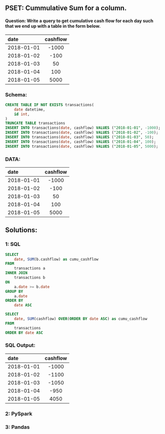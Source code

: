 ## PSET: Cummulative Sum for a column.
#### Question: Write a query to get cumulative cash flow for each day such that we end up with a table in the form below.
| date        | cashflow    |
| :---        |    :----:   |
| 2018-01-01  | -1000       |
| 2018-01-02  | -100        |
| 2018-01-03  | 50          |
| 2018-01-04  | 100         |
| 2018-01-05  | 5000        |

### Schema:
```SQL
CREATE TABLE IF NOT EXISTS transactions(
    date datetime,
    id int,
)
TRUNCATE TABLE transactions
INSERT INTO transactions(date, cashflow) VALUES ("2018-01-01", -1000);
INSERT INTO transactions(date, cashflow) VALUES ("2018-01-02", -100);
INSERT INTO transactions(date, cashflow) VALUES ("2018-01-03", 50);
INSERT INTO transactions(date, cashflow) VALUES ("2018-01-04", 100);
INSERT INTO transactions(date, cashflow) VALUES ("2018-01-05", 5000);
```
### DATA:
| date        | cashflow    |
| :---        |    :----:   |
| 2018-01-01  | -1000       |
| 2018-01-02  | -100        |
| 2018-01-03  | 50          |
| 2018-01-04  | 100         |
| 2018-01-05  | 5000        |

## Solutions:

### 1: SQL
```SQL
SELECT
    date, SUM(b.cashflow) as cumu_cashflow
FROM
    transactions a
INNER JOIN
    transactions b
ON
    a.date >= b.date
GROUP BY
    a.date
ORDER BY
    date ASC
```

```SQL
SELECT
    date, SUM(cashflow) OVER(ORDER BY date ASC) as cumu_cashflow
FROM
    transactions
ORDER BY date ASC
```

### SQL Output:
| date        | cashflow    |
| :---        |    :----:   |
| 2018-01-01  | -1000       |
| 2018-01-02  | -1100       |
| 2018-01-03  | -1050       |
| 2018-01-04  | -950        |
| 2018-01-05  | 4050        |


### 2: PySpark
### 3: Pandas